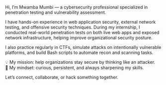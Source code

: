 Hi, I’m Mwamba Mumbi — a cybersecurity professional specialized in penetration testing and vulnerability assessment.  

I have hands-on experience in web application security, external network testing, and offensive security techniques. During my internship, I conducted real-world penetration tests on both live web apps and exposed network infrastructure, helping improve organizational security posture.

I also practice regularly in CTFs, simulate attacks on intentionally vulnerable platforms, and build Bash scripts to automate recon and scanning tasks.

💡 My mission: help organizations stay secure by thinking like an attacker.  
🔎 My mindset: curious, persistent, and always sharpening my skills.

Let’s connect, collaborate, or hack something together.

